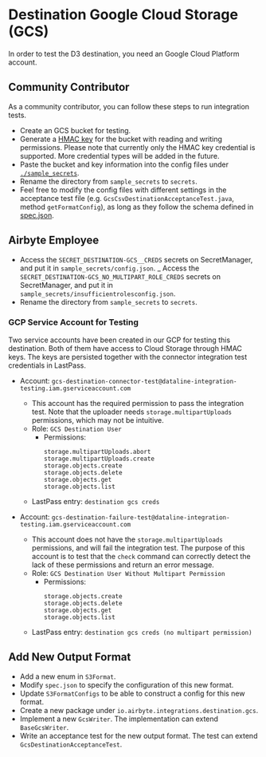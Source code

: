 # Destination Google Cloud Storage (GCS)

In order to test the D3 destination, you need an Google Cloud Platform account.

## Community Contributor

As a community contributor, you can follow these steps to run integration tests.

- Create an GCS bucket for testing.
- Generate a [HMAC key](https://cloud.google.com/storage/docs/authentication/hmackeys) for the bucket with reading and writing permissions. Please note that currently only the HMAC key credential is supported. More credential types will be added in the future.
- Paste the bucket and key information into the config files under [`./sample_secrets`](./sample_secrets).
- Rename the directory from `sample_secrets` to `secrets`.
- Feel free to modify the config files with different settings in the acceptance test file (e.g. `GcsCsvDestinationAcceptanceTest.java`, method `getFormatConfig`), as long as they follow the schema defined in [spec.json](src/main/resources/spec.json).

## Airbyte Employee

- Access the `SECRET_DESTINATION-GCS__CREDS` secrets on SecretManager, and put it in `sample_secrets/config.json`.
_ Access the `SECRET_DESTINATION-GCS_NO_MULTIPART_ROLE_CREDS` secrets on SecretManager, and put it in `sample_secrets/insufficientrolesconfig.json`.
- Rename the directory from `sample_secrets` to `secrets`.

### GCP Service Account for Testing
Two service accounts have been created in our GCP for testing this destination. Both of them have access to Cloud Storage through HMAC keys. The keys are persisted together with the connector integration test credentials in LastPass.

- Account: `gcs-destination-connector-test@dataline-integration-testing.iam.gserviceaccount.com`
  - This account has the required permission to pass the integration test. Note that the uploader needs `storage.multipartUploads` permissions, which may not be intuitive.
  - Role: `GCS Destination User`
    - Permissions:
      ```
      storage.multipartUploads.abort
      storage.multipartUploads.create
      storage.objects.create
      storage.objects.delete
      storage.objects.get
      storage.objects.list
      ```
  - LastPass entry: `destination gcs creds`

- Account: `gcs-destination-failure-test@dataline-integration-testing.iam.gserviceaccount.com`
  - This account does not have the `storage.multipartUploads` permissions, and will fail the integration test. The purpose of this account is to test that the `check` command can correctly detect the lack of these permissions and return an error message.
  - Role: `GCS Destination User Without Multipart Permission`
    - Permissions:
      ```
      storage.objects.create
      storage.objects.delete
      storage.objects.get
      storage.objects.list
      ```
  - LastPass entry: `destination gcs creds (no multipart permission)`

## Add New Output Format
- Add a new enum in `S3Format`.
- Modify `spec.json` to specify the configuration of this new format.
- Update `S3FormatConfigs` to be able to construct a config for this new format.
- Create a new package under `io.airbyte.integrations.destination.gcs`.
- Implement a new `GcsWriter`. The implementation can extend `BaseGcsWriter`.
- Write an acceptance test for the new output format. The test can extend `GcsDestinationAcceptanceTest`.
